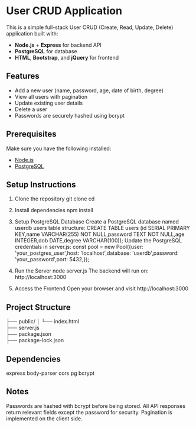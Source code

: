 # User CRUD Application

This is a simple full-stack User CRUD (Create, Read, Update, Delete) application built with:

- **Node.js** + **Express** for backend API
- **PostgreSQL** for database
- **HTML**, **Bootstrap**, and **jQuery** for frontend

## Features

- Add a new user (name, password, age, date of birth, degree)
- View all users with pagination
- Update existing user details
- Delete a user
- Passwords are securely hashed using bcrypt

## Prerequisites

Make sure you have the following installed:

- [Node.js](https://nodejs.org/)
- [PostgreSQL](https://www.postgresql.org/)

## Setup Instructions

1. Clone the repository
git clone <your-repo-url>
cd <your-project-folder>

2. Install dependencies
npm install

3. Setup PostgreSQL Database
Create a PostgreSQL database named userdb
users table structure:
    CREATE TABLE users (id SERIAL PRIMARY KEY,name VARCHAR(255) NOT NULL,password TEXT NOT NULL,age INTEGER,dob DATE,degree VARCHAR(100));
Update the PostgreSQL credentials in server.js:
    const pool = new Pool({user: 'your_postgres_user',host: 'localhost',database: 'userdb',password: 'your_password',port: 5432,});
   
4. Run the Server
    node server.js
The backend will run on: http://localhost:3000

5. Access the Frontend
    Open your browser and visit http://localhost:3000

## Project Structure

├── public/
│   └── index.html        
├── server.js              
├── package.json           
├── package-lock.json

## Dependencies

express
body-parser
cors
pg
bcrypt

## Notes

Passwords are hashed with bcrypt before being stored.
All API responses return relevant fields except the password for security.
Pagination is implemented on the client side.

